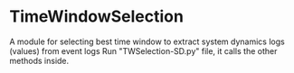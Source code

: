 # TimeWindowSelection
A module for selecting best time window to extract system dynamics logs (values) from event logs
Run "TWSelection-SD.py" file, it calls the other methods inside. 
